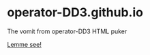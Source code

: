 operator-DD3.github.io
======================

The vomit from operator-DD3 HTML puker

<a href="http://operator-DD3.github.io">Lemme see!</a>
